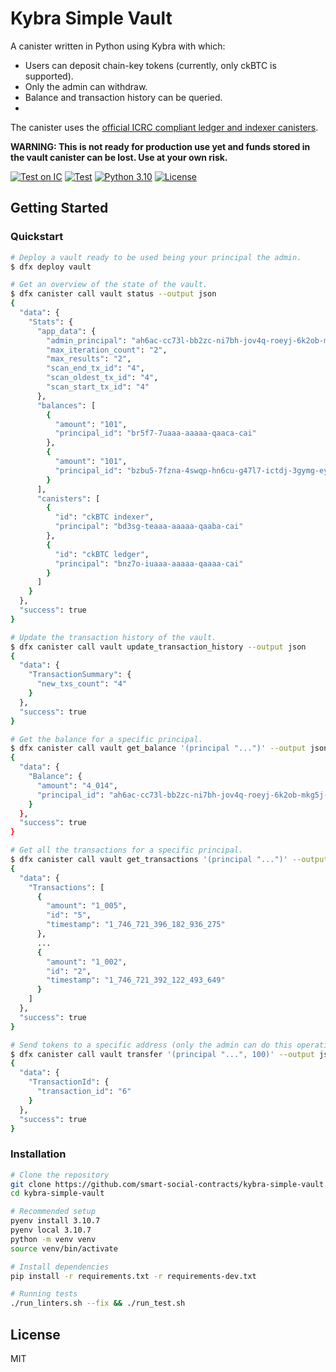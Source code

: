 # Kybra Simple Vault

A canister written in Python using Kybra with which:
- Users can deposit chain-key tokens (currently, only ckBTC is supported).
- Only the admin can withdraw.
- Balance and transaction history can be queried.
- 

The canister uses the [official ICRC compliant ledger and indexer canisters](https://github.com/dfinity/ic/releases?q=ledger-suite-icrc&expanded=true).


**WARNING: This is not ready for production use yet and funds stored in the vault canister can be lost. Use at your own risk.**

[![Test on IC](https://github.com/smart-social-contracts/kybra-simple-vault/actions/workflows/test_ic.yml/badge.svg)](https://github.com/smart-social-contracts/kybra-simple-vault/actions)
[![Test](https://github.com/smart-social-contracts/kybra-simple-vault/actions/workflows/test.yml/badge.svg)](https://github.com/smart-social-contracts/kybra-simple-vault/actions)
[![Python 3.10](https://img.shields.io/badge/python-3.10-blue.svg)](https://www.python.org/downloads/release/python-3107/)
[![License](https://img.shields.io/github/license/smart-social-contracts/kybra-simple-vault.svg)](https://github.com/smart-social-contracts/kybra-simple-vault/blob/main/LICENSE)


## Getting Started

### Quickstart


```bash
# Deploy a vault ready to be used being your principal the admin.
$ dfx deploy vault

# Get an overview of the state of the vault.
$ dfx canister call vault status --output json
{
  "data": {
    "Stats": {
      "app_data": {
        "admin_principal": "ah6ac-cc73l-bb2zc-ni7bh-jov4q-roeyj-6k2ob-mkg5j-pequi-vuaa6-2ae",
        "max_iteration_count": "2",
        "max_results": "2",
        "scan_end_tx_id": "4",
        "scan_oldest_tx_id": "4",
        "scan_start_tx_id": "4"
      },
      "balances": [
        {
          "amount": "101",
          "principal_id": "br5f7-7uaaa-aaaaa-qaaca-cai"
        },
        {
          "amount": "101",
          "principal_id": "bzbu5-7fzna-4swqp-hn6cu-g47l7-ictdj-3gymg-eyv4b-5uuux-hp6r6-pqe"
        }
      ],
      "canisters": [
        {
          "id": "ckBTC indexer",
          "principal": "bd3sg-teaaa-aaaaa-qaaba-cai"
        },
        {
          "id": "ckBTC ledger",
          "principal": "bnz7o-iuaaa-aaaaa-qaaaa-cai"
        }
      ]
    }
  },
  "success": true
}

# Update the transaction history of the vault.
$ dfx canister call vault update_transaction_history --output json
{
  "data": {
    "TransactionSummary": {
      "new_txs_count": "4"
    }
  },
  "success": true
}

# Get the balance for a specific principal.
$ dfx canister call vault get_balance '(principal "...")' --output json
{
  "data": {
    "Balance": {
      "amount": "4_014",
      "principal_id": "ah6ac-cc73l-bb2zc-ni7bh-jov4q-roeyj-6k2ob-mkg5j-pequi-vuaa6-2ae"
    }
  },
  "success": true
}

# Get all the transactions for a specific principal.
$ dfx canister call vault get_transactions '(principal "...")' --output json
{
  "data": {
    "Transactions": [
      {
        "amount": "1_005",
        "id": "5",
        "timestamp": "1_746_721_396_182_936_275"
      },
      ...
      {
        "amount": "1_002",
        "id": "2",
        "timestamp": "1_746_721_392_122_493_649"
      }
    ]
  },
  "success": true
}

# Send tokens to a specific address (only the admin can do this operation).
$ dfx canister call vault transfer '(principal "...", 100)' --output json
{
  "data": {
    "TransactionId": {
      "transaction_id": "6"
    }
  },
  "success": true
}

```


### Installation

```bash
# Clone the repository
git clone https://github.com/smart-social-contracts/kybra-simple-vault.git
cd kybra-simple-vault

# Recommended setup
pyenv install 3.10.7
pyenv local 3.10.7
python -m venv venv
source venv/bin/activate

# Install dependencies
pip install -r requirements.txt -r requirements-dev.txt

# Running tests
./run_linters.sh --fix && ./run_test.sh
```

## License

MIT

